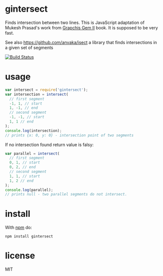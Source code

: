 # gintersect

Finds intersection between two lines. This is JavaScript adaptation of Mukesh
Prasad's work from [Grapchis Gem II](http://www.opensource.apple.com/source/graphviz/graphviz-498/graphviz/dynagraph/common/xlines.c)
book. It is supposed to be very fast.

See also https://github.com/anvaka/isect a library that finds intersections in
a given set of segments

[![Build Status](https://travis-ci.org/anvaka/gintersect.svg)](https://travis-ci.org/anvaka/gintersect)

# usage

``` javascript
var intersect = require('gintersect');
var intersection = intersect(
  // first segment
  -1, 1, // start
  1, -1, // end
  // second segment
  -1, -1, // start
  1, 1 // end
);
console.log(intersection);
// prints {x: 0, y: 0} - intersection point of two segments
```

If no intersection found return value is falsy:

``` javascript
var parallel = intersect(
  // first segment
  0, 1, // start
  0, 2, // end
  // second segment
  1, 1, // start
  1, 2 // end
);
console.log(parallel);
// prints null - two parallel segments do not intersect.
```

# install

With [npm](https://npmjs.org) do:

```
npm install gintersect
```

# license

MIT
